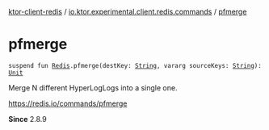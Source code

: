 [ktor-client-redis](../index.md) / [io.ktor.experimental.client.redis.commands](index.md) / [pfmerge](./pfmerge.md)

# pfmerge

`suspend fun `[`Redis`](../io.ktor.experimental.client.redis/-redis/index.md)`.pfmerge(destKey: `[`String`](https://kotlinlang.org/api/latest/jvm/stdlib/kotlin/-string/index.html)`, vararg sourceKeys: `[`String`](https://kotlinlang.org/api/latest/jvm/stdlib/kotlin/-string/index.html)`): `[`Unit`](https://kotlinlang.org/api/latest/jvm/stdlib/kotlin/-unit/index.html)

Merge N different HyperLogLogs into a single one.

https://redis.io/commands/pfmerge

**Since**
2.8.9

